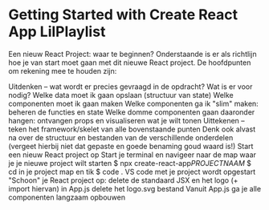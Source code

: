 # Getting Started with Create React App LilPlaylist

Een nieuw React Project: waar te beginnen?
Onderstaande is er als richtlijn hoe je van start moet gaan met dit nieuwe React project. De hoofdpunten om rekening mee te houden zijn:

Uitdenken – wat wordt er precies gevraagd in de opdracht? Wat is er voor nodig?
Welke data moet ik gaan opslaan (structuur van state)
Welke componenten moet ik gaan maken
Welke componenten ga ik "slim" maken: beheren de functies en state
Welke domme componenten gaan daaronder hangen: ontvangen props en visualiseren wat je wilt tonen
Uittekenen – teken het framework/skelet van alle bovenstaande punten
Denk ook alvast na over de structuur en bestanden van de verschillende onderdelen (vergeet hierbij niet dat gepaste en goede benaming goud waard is!)
Start een nieuw React project op
Start je terminal en navigeer naar de map waar je je nieuwe project wilt starten
$ npx create-react-app*PROJECTNAAM*
$ cd in je project map en tik $ code .
VS code met je project wordt opgestart
"Schoon" je React project op:
delete de standaard JSX en het logo (+ import hiervan) in App.js
delete het logo.svg bestand
Vanuit App.js ga je alle componenten langzaam opbouwen
